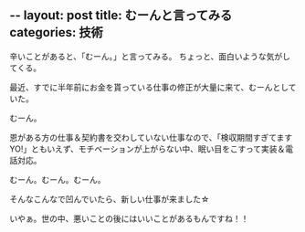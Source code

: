 --
layout: post
title: むーんと言ってみる
categories: 技術
--

辛いことがあると、「むーん。」と言ってみる。
ちょっと、面白いような気がしてくる。

最近、すでに半年前にお金を貰っている仕事の修正が大量に来て、むーんとしていた。

むーん。

恩がある方の仕事＆契約書を交わしていない仕事なので、「検収期間すぎてますYO!」ともいえず、モチベーションが上がらない中、眠い目をこすって実装＆電話対応。

むーん。むーん。むーん。

そんなこんなで凹んでいたら、新しい仕事が来ました☆

いやぁ。世の中、悪いことの後にはいいことがあるもんですね！！

